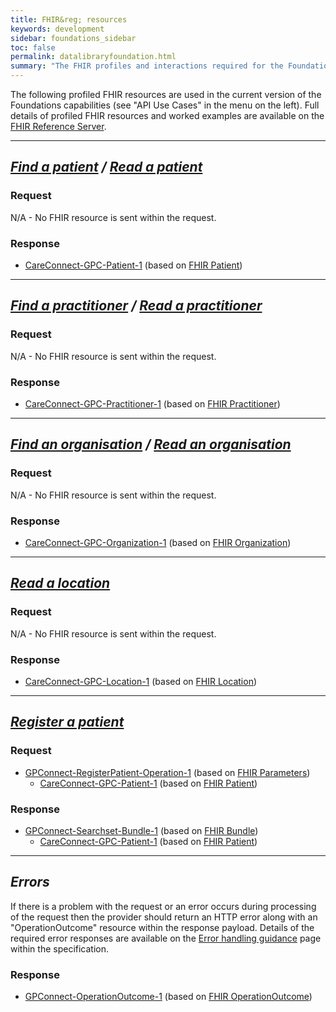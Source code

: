```yaml
---
title: FHIR&reg; resources
keywords: development
sidebar: foundations_sidebar
toc: false
permalink: datalibraryfoundation.html
summary: "The FHIR profiles and interactions required for the Foundations capability pack"
---
```


The following profiled FHIR resources are used in the current version of the Foundations capabilities (see "API Use Cases" in the menu on the left). Full details of profiled FHIR resources and worked examples are available on the [FHIR Reference Server](https://fhir.nhs.uk/).

---

## ***[Find a patient](foundations_use_case_find_a_patient.html) / [Read a patient](foundations_use_case_read_a_patient.html)*** ##

### Request ###

N/A - No FHIR resource is sent within the request.

### Response ###

* [CareConnect-GPC-Patient-1](https://simplifier.net/guide/gpconnect-data-model/Home/FHIR-Assets/All-assets/Profiles/Profile--CareConnect-GPC-Patient-1?version=current) (based on [FHIR Patient](http://hl7.org/fhir/STU3/patient.html))

---

## ***[Find a practitioner](foundations_use_case_find_a_practitioner.html) / [Read a practitioner](foundations_use_case_read_a_practitioner.html)*** ##

### Request ###

N/A - No FHIR resource is sent within the request.

### Response ###

* [CareConnect-GPC-Practitioner-1](https://fhir.nhs.uk/STU3/StructureDefinition/CareConnect-GPC-Practitioner-1) (based on [FHIR Practitioner](http://hl7.org/fhir/STU3/practitioner.html))

---

## ***[Find an organisation](foundations_use_case_find_an_organisation.html) / [Read an organisation](foundations_use_case_read_an_organisation.html)*** ##

### Request ###

N/A - No FHIR resource is sent within the request.

### Response ###

* [CareConnect-GPC-Organization-1](https://simplifier.net/guide/gpconnect-data-model/Home/FHIR-Assets/All-assets/Profiles/Profile--CareConnect-GPC-Organization-1?version=current) (based on [FHIR Organization](https://www.hl7.org/fhir/STU3/organization.html))

---

## ***[Read a location](foundations_use_case_read_a_location.html)*** ##

### Request ###

N/A - No FHIR resource is sent within the request.

### Response ###

* [CareConnect-GPC-Location-1](https://simplifier.net/guide/gpconnect-data-model/Home/FHIR-Assets/All-assets/Profiles/Profile--CareConnect-GPC-Location-1?version=current) (based on [FHIR Location](https://www.hl7.org/fhir/STU3/location.html))

---

## ***[Register a patient](foundations_use_case_register_a_patient.html)*** ##

### Request ###

* [GPConnect-RegisterPatient-Operation-1](https://fhir.nhs.uk/STU3/OperationDefinition/GPConnect-RegisterPatient-Operation-1) (based on [FHIR Parameters](https://www.hl7.org/fhir/STU3/parameters.html))
  * [CareConnect-GPC-Patient-1](https://simplifier.net/guide/gpconnect-data-model/Home/FHIR-Assets/All-assets/Profiles/Profile--CareConnect-GPC-Patient-1?version=current) (based on [FHIR Patient](https://www.hl7.org/fhir/STU3/patient.html))

### Response ###

* [GPConnect-Searchset-Bundle-1](https://fhir.nhs.uk/STU3/StructureDefinition/GPConnect-Searchset-Bundle-1) (based on [FHIR Bundle](https://www.hl7.org/fhir/STU3/bundle.html))
  * [CareConnect-GPC-Patient-1](https://simplifier.net/guide/gpconnect-data-model/Home/FHIR-Assets/All-assets/Profiles/Profile--CareConnect-GPC-Patient-1?version=current) (based on [FHIR Patient](https://www.hl7.org/fhir/STU3/patient.html))

---

## ***Errors*** ##

If there is a problem with the request or an error occurs during processing of the request then the provider should return an HTTP error along with an "OperationOutcome" resource within the response payload. Details of the required error responses are available on the [Error handling guidance](development_fhir_error_handling_guidance.html) page within the specification.

### Response ###

* [GPConnect-OperationOutcome-1](https://fhir.nhs.uk/STU3/StructureDefinition/GPConnect-OperationOutcome-1) (based on [FHIR OperationOutcome](https://www.hl7.org/fhir/STU3/operationoutcome.html))

